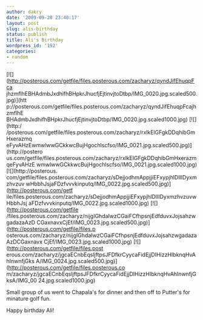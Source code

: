 ```yaml
---
author: dakry
date: '2009-09-20 23:40:17'
layout: post
slug: alis-birthday
status: publish
title: Ali's Birthday
wordpress_id: '192'
categories:
- random
---
```


[![](http://posterous.com/getfile/files.posterous.com/zacharyz/qyndJifEhuqpFca
jhzmflhEBHAdmbJxdhifhBHpkrJhucfjEjtinvjtoDtbp/IMG_0020.jpg.scaled500.jpg)](htt
p://posterous.com/getfile/files.posterous.com/zacharyz/qyndJifEhuqpFcajhzmflhE
BHAdmbJxdhifhBHpkrJhucfjEjtinvjtoDtbp/IMG_0020.jpg.scaled1000.jpg) [![](http:/
/posterous.com/getfile/files.posterous.com/zacharyz/rxlkElGFgkDDqhibGmHxerazmq
eFyvAHzEwmwlwwGCkkwcBujHgochlscfso/IMG_0021.jpg.scaled500.jpg)](http://postero
us.com/getfile/files.posterous.com/zacharyz/rxlkElGFgkDDqhibGmHxerazmqeFyvAHzE
wmwlwwGCkkwcBujHgochlscfso/IMG_0021.jpg.scaled1000.jpg) [![](http://posterous.
com/getfile/files.posterous.com/zacharyz/sDejjodhmAppjjiEFxypjhlDlIIDyxmzhvzuv
wHbbhJsjaFDzfvvvkinputq/IMG_0022.jpg.scaled500.jpg)](http://posterous.com/getf
ile/files.posterous.com/zacharyz/sDejjodhmAppjjiEFxypjhlDlIIDyxmzhvzuvwHbbhJsj
aFDzfvvvkinputq/IMG_0022.jpg.scaled1000.jpg) [![](http://posterous.com/getfile
/files.posterous.com/zacharyz/nijgIGhdaIwzCGaiFCfhpsnjEdfduvxJojsahzwgadazaAzD
CGaxnavxCjEf/IMG_0023.jpg.scaled500.jpg)](http://posterous.com/getfile/files.p
osterous.com/zacharyz/nijgIGhdaIwzCGaiFCfhpsnjEdfduvxJojsahzwgadazaAzDCGaxnavx
CjEf/IMG_0023.jpg.scaled1000.jpg) [![](http://posterous.com/getfile/files.post
erous.com/zacharyz/jgcaECnbEqsljftpsJFDfkrCyycaFidEjjDIHizzHIbknqHvAhInwnfjGks
A/IMG_0024.jpg.scaled500.jpg)](http://posterous.com/getfile/files.posterous.co
m/zacharyz/jgcaECnbEqsljftpsJFDfkrCyycaFidEjjDIHizzHIbknqHvAhInwnfjGksA/IMG_00
24.jpg.scaled1000.jpg)

Small group of us went to Chapala's for dinner and then off to Putter's for
minature golf fun.

Happy birthday Ali!

